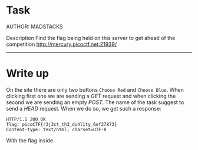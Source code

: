 # Task

AUTHOR: MADSTACKS

Description
Find the flag being held on this server to get ahead of the competition http://mercury.picoctf.net:21939/

---

# Write up

On the site there are only two buttons `Choose Red` and `Choose Blue`. When clicking first one we are sending a _GET_ request and when clicking the second we are sending an empty _POST_. The name of the task suggest to send a _HEAD_ request. When we do so, we get such a response:

```
HTTP/1.1 200 OK
flag: picoCTF{r3j3ct_th3_du4l1ty_6ef27873}
Content-type: text/html; charset=UTF-8
```

With the flag inside.
